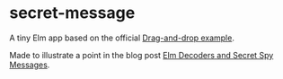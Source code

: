 # secret-message

A tiny Elm app based on the official [Drag-and-drop example](http://elm-lang.org/examples/drag).

Made to illustrate a point in the blog post [Elm Decoders and Secret Spy Messages](https://ohanhi.com/secret-spy-messages.html).
